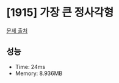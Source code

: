 # [1915] 가장 큰 정사각형

[문제 출처](https://www.acmicpc.net/problem/1915)

## 성능

- Time: 24ms
- Memory: 8.936MB